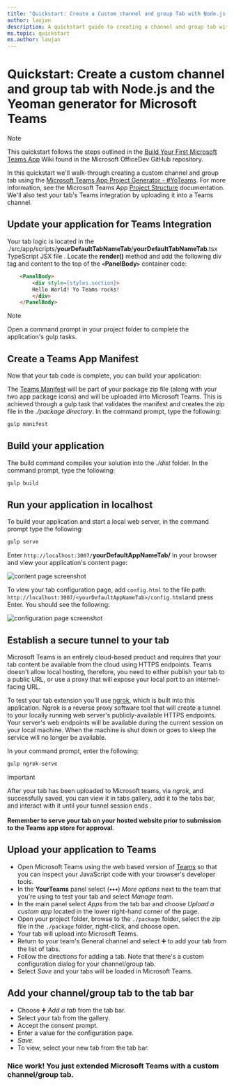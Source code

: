 ```yaml
---
title: "Quickstart: Create a Custom channel and group Tab with Node.js and the Yeoman generator for Microsoft Teams"
author: laujan
description: A quickstart guide to creating a channel and group tab with the Teams Yeoman generator for Microsoft Teams.
ms.topic: quickstart
ms.author: laujan
---
```

# Quickstart: Create a custom channel and group tab with Node.js and the Yeoman generator for Microsoft Teams 

>[!NOTE]
>This quickstart follows the steps outlined in the [Build Your First Microsoft Teams App](https://github.com/OfficeDev/generator-teams/wiki/Build-Your-First-Microsoft-Teams-App) Wiki found in the Microsoft OfficeDev GitHub repository.

In this quickstart we'll walk-through creating a custom channel and group tab using the [Microsoft Teams App Project Generator - #YoTeams](/OfficeDev/generator-teams). For more information, see the Microsoft Teams App [Project Structure](https://github.com/OfficeDev/generator-teams/wiki/Project-Structure) documentation. We'll also test your tab's Teams integration by uploading it into a Teams channel.

<!-- [!INCLUDE [build-custom-tab-node-js-common](../../includes/create-custom-tab-node-js-common.md)] -->

## Update your application for Teams Integration

Your tab logic is located in the ./src/app/scripts/**yourDefaultTabNameTab**/**yourDefaultTabNameTab**.tsx TypeScript JSX file . Locate the **render()** method and add the following div tag and content to the top of the **`<`PanelBody`>`** container code:

```html
    <PanelBody>
        <div style={styles.section}>
        Hello World! Yo Teams rocks!
        </div>
    </PanelBody>
```

>[!NOTE]
>Open a command prompt in your project folder to complete the application's gulp tasks.

## Create a Teams App Manifest

Now that your tab code is complete, you can build your application:

The [Teams Manifest](foo.md) will be part of your package zip file (along with your two app package icons) and will be uploaded into Microsoft Teams. This is achieved through a gulp task that validates the manifest and creates the zip file in the *./package directory*. In the command prompt, type the following:

```bash
gulp manifest
```

## Build your application

The build command compiles your solution into the *./dist* folder. In the command prompt, type the following:

```bash
gulp build
```

## Run your application in localhost

To build your application and start a local web server, in the command prompt type the following:

```bash
gulp serve
```

Enter `http://localhost:3007/`**yourDefaultAppNameTab/** in your browser and view your application's content page:

![content page screenshot](/microsoftteams/platform/assets/images/tab-images/channelGroupTab.PNG)

To view your tab configuration page, add  `config.html` to the file path: `http://localhost:3007/<yourDefaultAppNameTab>/config.html`and press Enter. You should see the following:

![configuration page screenshot](/microsoftteams/platform/assets/images/tab-images/configurationPage.PNG)

## Establish a secure tunnel to your tab

Microsoft Teams is an entirely cloud-based product and requires that your tab content be available from the cloud using HTTPS endpoints. Teams doesn't allow local hosting, therefore, you need to either publish your tab to a public URL, or use a proxy that will expose your local port to an internet-facing URL.

To test your tab extension you'll use [ngrok](https://ngrok.com/docs), which is built into this application. Ngrok is a reverse proxy software tool that will create a tunnel to your locally running web server's publicly-available HTTPS endpoints. Your server's web endpoints will be available during the current session on your local machine. When the machine is shut down or goes to sleep the service will no longer be available.

In your command prompt, enter the following:

```bash
gulp ngrok-serve
```

> [!IMPORTANT]
> After your tab has been uploaded to Microsoft teams, via *ngrok*, and successfully saved, you can view it in tabs gallery, add it to the tabs bar, and interact with it until your tunnel session ends .<br><br>
**Remember to serve your tab on your hosted website prior to submission to the Teams app store for approval**.

## Upload your application to Teams

- Open Microsoft Teams using the web based version of [Teams](https://teams.microsoft.com) so that you can inspect your JavaScript code with your browser's developer tools.
- In the **YourTeams** panel select (**&#8226;&#8226;&#8226;**) *More options* next to the team that you're using to test your tab and select *Manage team*.
- In the main panel select *Apps* from the tab bar and choose *Upload a custom app* located in the lower right-hand corner of the page.
- Open your project folder, browse to the `./package` folder, select the zip file in the `./package` folder, right-click, and choose open.
- Your tab will upload into Microsoft Teams.
- Return to your team's General channel and select ➕ to add your tab from the list of tabs.
- Follow the directions for adding a tab. Note that there's a custom configuration dialog for your channel/group tab.
- Select *Save* and your tabs will be loaded in Microsoft Teams.

## Add your channel/group tab to the tab bar

- Choose ➕ *Add a tab*  from the tab bar.
- Select your tab from the gallery.
- Accept the consent prompt.
- Enter a value for the configuration page.
- *Save*.
- To view, select your new tab from the tab bar.

### Nice work! You just extended Microsoft Teams with a custom channel/group tab.
